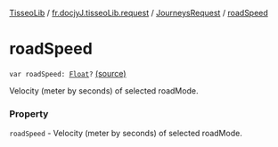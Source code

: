 [TisseoLib](../../index.md) / [fr.docjyJ.tisseoLib.request](../index.md) / [JourneysRequest](index.md) / [roadSpeed](./road-speed.md)

# roadSpeed

`var roadSpeed: `[`Float`](https://kotlinlang.org/api/latest/jvm/stdlib/kotlin/-float/index.html)`?` [(source)](https://github.com/docjyJ/TisseoLib/tree/master/src/main/kotlin/fr/docjyJ/tisseoLib/request/JourneysRequest.kt#L51)

Velocity (meter by seconds) of selected roadMode.

### Property

`roadSpeed` - Velocity (meter by seconds) of selected roadMode.